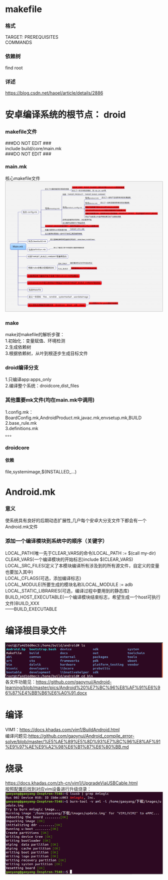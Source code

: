 # makefile
### 格式
TARGET: PREREQUISITES  
    COMMANDS
### 依赖树
find root  
### 详述  
https://blog.csdn.net/haoel/article/details/2886
# 安卓编译系统的根节点： droid
### makefile文件
###DO NOT EDIT ###  
include build/core/main.mk  
###DO NOT EDIT ###  
### main.mk
核心makefile文件  
![](https://github.com/gaoynui/Android-learning/blob/master/pics/mainMk.png)
### make
make对makefile的解析步骤：  
1.初始化：变量赋值、环境检测  
2.生成依赖树  
3.根据依赖树，从叶到根逐步生成目标文件
### droid编译分支
1.只编译app:apps_only  
2.编译整个系统：droidcore,dist_files
### 其他重要mk文件(均在main.mk中调用)
1.config.mk：  
BoardConfig.mk,AndroidProduct.mk,javac.mk,envsetup.mk,BUILD  
2.base_rule.mk  
3.definitions.mk  
。。。
### droidcore
#### 依赖
file,systemimage,$(INSTALLED_...)
# Android.mk
### 意义
使系统具有良好的后期动态扩展性,几户每个安卓大分支文件下都会有一个Android.mk文件
### 添加一个编译模块到系统中的顺序（关键字）
LOCAL_PATH(唯一先于CLEAR_VARS的命令)LOCAL_PATH := $(call my-dir)  
CLEAR_VARS(一个编译模块的开始标志)include $(CLEAR_VARS)  
LOCAL_SRC_FILES(定义了本模块编译所有涉及到的所有源文件，自定义的变量也要加入其中)  
LOCAL_CFLAGS(可选，添加编译标志)  
LOCAL_MODULE(所要生成的模块名称)LOCAL_MODULE := adb  
LOCAL_STATIC_LIBRARIES(可选，编译过程中要用到的静态库)  
BUILD_HOST_EXECUTABLE(一个编译模块结束标志，希望生成一个host可执行文件)BUILD_XXX  
——BUILD_EXECUTABLE
# 编译根目录文件
![](https://github.com/gaoynui/Android-learning/blob/master/pics/docker-android.png)  
各文件功能见：https://github.com/gaoynui/Android-learning/blob/master/pics/Android%20%E7%BC%96%E8%AF%91%E6%96%87%E4%BB%B6%E6%A0%91.docx
# 编译
VIM1：https://docs.khadas.com/vim1/BuildAndroid.html  
编译问题见:https://github.com/gaoynui/Android_compile_error-solve/blob/master/%E5%AE%89%E5%8D%93%E7%BC%96%E8%AF%91%E9%97%AE%E9%A2%98%E6%B1%87%E6%80%BB.md
# 烧录
https://docs.khadas.com/zh-cn/vim1/UpgradeViaUSBCable.html  
按照配置后找到对应vim设备进行升级烧录：  
![](https://github.com/gaoynui/Android-learning/blob/master/pics/%E7%83%A7%E5%BD%95%E6%88%90%E5%8A%9F.png)
